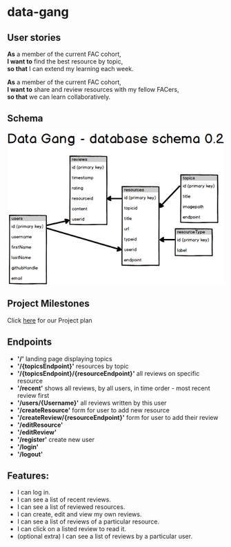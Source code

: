 # data-gang

## User stories
**As** a member of the current FAC cohort,  
**I want to** find the best resource by topic,  
**so that** I can extend my learning each week.

**As** a member of the current FAC cohort,  
**I want to** share and review resources with my fellow FACers,  
**so that** we can learn collaboratively.

## Schema

![schema](resources/database-schema.png)

## Project Milestones
Click [here](./milestones.md) for our Project plan

## Endpoints
- **'/'** landing page displaying topics  
- **'/{topicsEndpoint}'** resources by topic  
- **'/{topicsEndpoint}/{resourceEndpoint}'** all reviews on specific resource  
- **'/recent'** shows all reviews, by all users, in time order - most recent review first  
- **'/users/{Username}'** all reviews written by this user  
- **'/createResource'** form for user to add new resource  
- **'/createReview/{resourceEndpoint}'** form for user to add their review  
- **'/editResource'**  
- **'/editReview'**  
- **'/register'** create new user
- **'/login'**  
- **'/logout'**  

## Features:
- I can log in.
- I can see a list of recent reviews.
- I can see a list of reviewed resources.
- I can create, edit and view my own reviews.
- I can see a list of reviews of a particular resource.
- I can click on a listed review to read it.
- (optional extra) I can see a list of reviews by a particular user.

